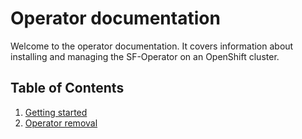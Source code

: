 # Operator documentation

Welcome to the operator documentation. It covers information about installing and managing the SF-Operator on an OpenShift cluster.

## Table of Contents

1. [Getting started](./getting_started.md)
1. [Operator removal](./uninstall.md)